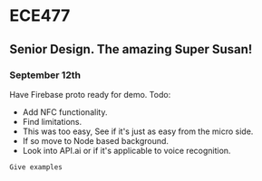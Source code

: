 # ECE477
## Senior Design. The amazing Super Susan!

### September 12th
 
Have Firebase proto ready for demo.
Todo:
- Add NFC functionality. 
- Find limitations.
- This was too easy, See if it's just as easy from the micro side.
- If so move to Node based background. 
- Look into API.ai or if it's applicable to voice recognition.



```
Give examples
```
